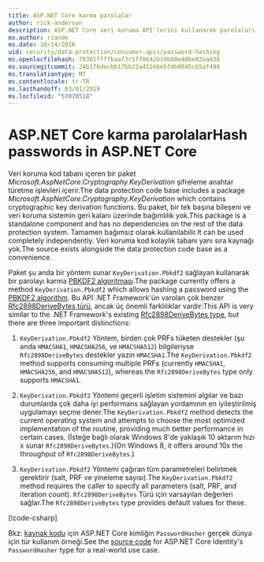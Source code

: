 ```yaml
---
title: ASP.NET Core karma parolalar
author: rick-anderson
description: ASP.NET Core veri koruma API'lerini kullanarak parolaları karma öğrenin.
ms.author: riande
ms.date: 10/14/2016
uid: security/data-protection/consumer-apis/password-hashing
ms.openlocfilehash: 70301ffffbaaf3c5ff0642b19b80e40be83aa438
ms.sourcegitcommit: 24b1f6decbb17bb22a45166e5fdb0845c65af498
ms.translationtype: MT
ms.contentlocale: tr-TR
ms.lasthandoff: 03/01/2019
ms.locfileid: "57070518"
---
```

# <a name="hash-passwords-in-aspnet-core"></a><span data-ttu-id="4b998-103">ASP.NET Core karma parolalar</span><span class="sxs-lookup"><span data-stu-id="4b998-103">Hash passwords in ASP.NET Core</span></span>

<span data-ttu-id="4b998-104">Veri koruma kod tabanı içeren bir paket *Microsoft.AspNetCore.Cryptography.KeyDerivation* şifreleme anahtar türetme işlevleri içerir.</span><span class="sxs-lookup"><span data-stu-id="4b998-104">The data protection code base includes a package *Microsoft.AspNetCore.Cryptography.KeyDerivation* which contains cryptographic key derivation functions.</span></span> <span data-ttu-id="4b998-105">Bu paket, bir tek başına bileşeni ve veri koruma sistemin geri kalanı üzerinde bağımlılık yok.</span><span class="sxs-lookup"><span data-stu-id="4b998-105">This package is a standalone component and has no dependencies on the rest of the data protection system.</span></span> <span data-ttu-id="4b998-106">Tamamen bağımsız olarak kullanılabilir.</span><span class="sxs-lookup"><span data-stu-id="4b998-106">It can be used completely independently.</span></span> <span data-ttu-id="4b998-107">Veri koruma kod kolaylık tabanı yanı sıra kaynağı yok.</span><span class="sxs-lookup"><span data-stu-id="4b998-107">The source exists alongside the data protection code base as a convenience.</span></span>

<span data-ttu-id="4b998-108">Paket şu anda bir yöntem sunar `KeyDerivation.Pbkdf2` sağlayan kullanarak bir parolayı karma [PBKDF2 algoritması](https://tools.ietf.org/html/rfc2898#section-5.2).</span><span class="sxs-lookup"><span data-stu-id="4b998-108">The package currently offers a method `KeyDerivation.Pbkdf2` which allows hashing a password using the [PBKDF2 algorithm](https://tools.ietf.org/html/rfc2898#section-5.2).</span></span> <span data-ttu-id="4b998-109">Bu API .NET Framework'ün varolan çok benzer [Rfc2898DeriveBytes türü](/dotnet/api/system.security.cryptography.rfc2898derivebytes), ancak üç önemli farklılıklar vardır:</span><span class="sxs-lookup"><span data-stu-id="4b998-109">This API is very similar to the .NET Framework's existing [Rfc2898DeriveBytes type](/dotnet/api/system.security.cryptography.rfc2898derivebytes), but there are three important distinctions:</span></span>

1. <span data-ttu-id="4b998-110">`KeyDerivation.Pbkdf2` Yöntem, birden çok PRFs tüketen destekler (şu anda `HMACSHA1`, `HMACSHA256`, ve `HMACSHA512`) bilgileriyse `Rfc2898DeriveBytes` destekler yazın `HMACSHA1`.</span><span class="sxs-lookup"><span data-stu-id="4b998-110">The `KeyDerivation.Pbkdf2` method supports consuming multiple PRFs (currently `HMACSHA1`, `HMACSHA256`, and `HMACSHA512`), whereas the `Rfc2898DeriveBytes` type only supports `HMACSHA1`.</span></span>

2. <span data-ttu-id="4b998-111">`KeyDerivation.Pbkdf2` Yöntemi geçerli işletim sistemini algılar ve bazı durumlarda çok daha iyi performans sağlayan yordamının en iyileştirilmiş uygulamayı seçme dener.</span><span class="sxs-lookup"><span data-stu-id="4b998-111">The `KeyDerivation.Pbkdf2` method detects the current operating system and attempts to choose the most optimized implementation of the routine, providing much better performance in certain cases.</span></span> <span data-ttu-id="4b998-112">(İsteğe bağlı olarak Windows 8'de yaklaşık 10 aktarım hızı x sunar `Rfc2898DeriveBytes`.)</span><span class="sxs-lookup"><span data-stu-id="4b998-112">(On Windows 8, it offers around 10x the throughput of `Rfc2898DeriveBytes`.)</span></span>

3. <span data-ttu-id="4b998-113">`KeyDerivation.Pbkdf2` Yöntemi çağıran tüm parametreleri belirtmek gerektirir (salt, PRF ve yineleme sayısı).</span><span class="sxs-lookup"><span data-stu-id="4b998-113">The `KeyDerivation.Pbkdf2` method requires the caller to specify all parameters (salt, PRF, and iteration count).</span></span> <span data-ttu-id="4b998-114">`Rfc2898DeriveBytes` Türü için varsayılan değerleri sağlar.</span><span class="sxs-lookup"><span data-stu-id="4b998-114">The `Rfc2898DeriveBytes` type provides default values for these.</span></span>

[!code-csharp[](password-hashing/samples/passwordhasher.cs)]

<span data-ttu-id="4b998-115">Bkz: [kaynak kodu](https://github.com/aspnet/Identity/blob/master/src/Core/PasswordHasher.cs) için ASP.NET Core kimliğin `PasswordHasher` gerçek dünya için tür kullanım örneği.</span><span class="sxs-lookup"><span data-stu-id="4b998-115">See the [source code](https://github.com/aspnet/Identity/blob/master/src/Core/PasswordHasher.cs) for ASP.NET Core Identity's `PasswordHasher` type for a real-world use case.</span></span>
